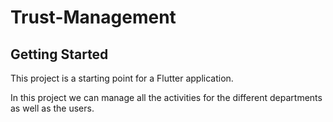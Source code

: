 # Trust-Management

## Getting Started

This project is a starting point for a Flutter application.

In this project we can manage all the activities for the different departments as well as the users.
